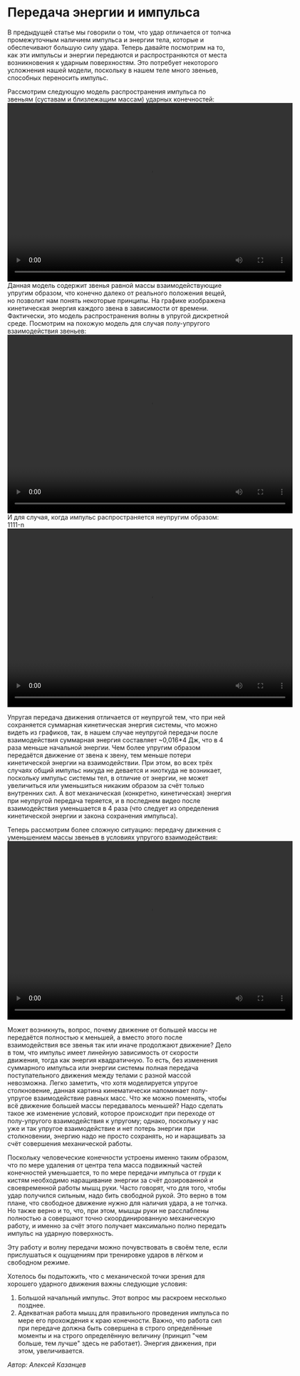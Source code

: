 # Передача энергии и импульса

В предыдущей статье мы говорили о том, что удар отличается от толчка промежуточным наличием импульса и энергии тела, которые и обеспечивают большую силу удара.
Теперь давайте посмотрим на то, как эти импульсы и энергии передаются и распространяются от места возникновения к ударным поверхностям. Это потребует некоторого усложнения нашей модели, поскольку в нашем теле много звеньев, способных переносить импульс.

Рассмотрим следующую модель распространения импульса по звеньям (суставам и близлежащим массам) ударных конечностей:
<video width="640" height="400" controls>
	<source src="../data/111-upr+e.mp4" type="video/mp4">
	Ваш браузер не поддерживает видео html5 в формате mp4
</video> 
Данная модель содержит звенья равной массы взаимодействующие упругим образом, что конечно далеко от реального положения вещей, но позволит нам понять некоторые принципы. На графике изображена кинетическая энергия каждого звена в зависимости от времени.
Фактически, это модель распространения волны в упругой дискретной среде.
Посмотрим на похожую модель для случая полу-упругого взаимодействия звеньев:
<video width="640" height="400" controls>
	<source src="../data/111-semiupr+e.mp4" type="video/mp4">
	Ваш браузер не поддерживает видео html5 в формате mp4
</video> 
И для случая, когда импульс распространяется неупругим образом: 1111-n
<video width="640" height="400" controls>
	<source src="../data/1111-nupr+e.mp4" type="video/mp4">
	Ваш браузер не поддерживает видео html5 в формате mp4
</video> 

Упругая передача движения отличается от неупругой тем, что при ней сохраняется суммарная кинетическая энергия системы, что можно видеть из графиков, так, в нашем случае неупругой передачи после взаимодействия суммарная энергия составляет ~0,016\*4 Дж, что в 4 раза меньше начальной энергии.
Чем более упругим образом передаётся движение от звена к звену, тем меньше потери кинетической энергии на взаимодействии.
При этом, во всех трёх случаях общий импульс никуда не девается и ниоткуда не возникает, поскольку импульс системы тел, в отличие от энергии, не может увеличиться или уменьшиться никаким образом за счёт только внутренних сил.
А вот механическая (конкретно, кинетическая) энергия при неупругой передача теряется, и в последнем видео после взаимодействия уменьшается в 4 раза (что следует из определения кинетической энергии и закона сохранения импульса).

Теперь рассмотрим более сложную ситуацию: передачу движения с уменьшением массы звеньев в условиях упругого взаимодействия:
<video width="640" height="400" controls>
	<source src="../data/421-upr.mp4" type="video/mp4">
	Ваш браузер не поддерживает видео html5 в формате mp4
</video> 

Может возникнуть, вопрос, почему движение от большей массы не передаётся полностью к меньшей, а вместо этого после взаимодействия все звенья так или иначе продолжают движение? Дело в том, что импульс имеет линейную зависимость от скорости движения, тогда как энергия квадратичную. То есть, без изменения суммарного импульса или энергии системы полная передача поступательного движения между телами с разной массой невозможна.
Легко заметить, что хотя моделируется упругое столкновение, данная картина кинематически напоминает полу-упругое взаимодействие равных масс. Что же можно поменять, чтобы всё движение большей массы передавалось меньшей? Надо сделать такое же изменение условий, которое происходит при переходе от полу-упругого взаимодействия к упругому; однако, поскольку у нас уже и так упругое взаимодействие и нет потерь энергии при столкновении, энергию надо не просто сохранять, но и наращивать за счёт совершения механической работы.

Поскольку человеческие конечности устроены именно таким образом, что по мере удаления от центра тела масса подвижный частей конечностей уменьшается, то по мере передачи импульса от груди к кистям необходимо наращивание энергии за счёт дозированной и своевременной работы мышц руки.
Часто говорят, что для того, чтобы удар получился сильным, надо бить свободной рукой. Это верно в том плане, что свободное движение нужно для наличия удара, а не толчка. Но также верно и то, что, при этом, мышцы руки не расслаблены полностью а совершают точно скоординированную механическую работу, и именно за счёт этого получает максимально полно передать импульс на ударную поверхность. 

Эту работу и волну передачи можно почувствовать в своём теле, если прислушаться к ощущениям при тренировке ударов в лёгком и свободном режиме.

Хотелось бы подытожить, что с механической точки зрения для хорошего ударного движения важны следующие условия: 

1. Большой начальный импульс. Этот вопрос мы раскроем несколько позднее.
2. Адекватная работа мышц для правильного проведения импульса по мере его прохождения к краю конечности. Важно, что работа сил при передаче должна быть совершена в строго определённые моменты и на строго определённую величину (принцип "чем больше, тем лучше" здесь не работает). Энергия движения, при этом, увеличивается.

_Автор: Алексей Казанцев_
